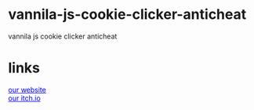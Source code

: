 # vannila-js-cookie-clicker-anticheat
vannila js cookie clicker anticheat

# links
<a href="http://shadowstudios.rf.gd/" style="color: blue;">our website</a>
<br>
<a href="https://shadowdevhere.itch.io/" style="color: blue;">our itch.io</a>
